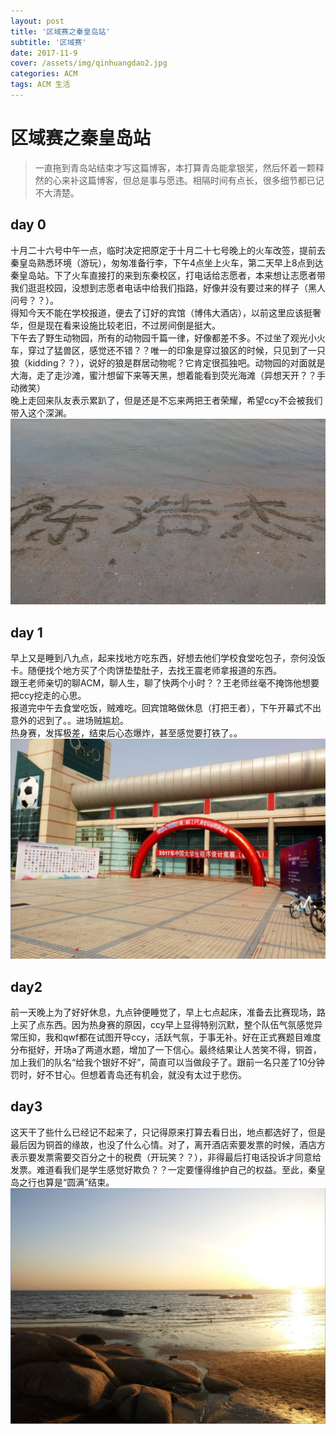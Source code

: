 ```yaml
---
layout: post
title: '区域赛之秦皇岛站'
subtitle: '区域赛'
date: 2017-11-9
cover: /assets/img/qinhuangdao2.jpg
categories: ACM
tags: ACM 生活
---
```

# 区域赛之秦皇岛站
> 一直拖到青岛站结束才写这篇博客，本打算青岛能拿银奖，然后怀着一颗释然的心来补这篇博客，但总是事与愿违。相隔时间有点长，很多细节都已记不大清楚。
  
 ## day 0 
 十月二十六号中午一点，临时决定把原定于十月二十七号晚上的火车改签，提前去秦皇岛熟悉环境（游玩），匆匆准备行李，下午4点坐上火车，第二天早上8点到达秦皇岛站。下了火车直接打的来到东秦校区，打电话给志愿者，本来想让志愿者带我们逛逛校园，没想到志愿者电话中给我们指路，好像并没有要过来的样子（黑人问号？？）。  
得知今天不能在学校报道，便去了订好的宾馆（博伟大酒店），以前这里应该挺奢华，但是现在看来设施比较老旧，不过房间倒是挺大。  
下午去了野生动物园，所有的动物园千篇一律，好像都差不多。不过坐了观光小火车，穿过了猛兽区，感觉还不错？？唯一的印象是穿过狼区的时候，只见到了一只狼（kidding？？），说好的狼是群居动物呢？它肯定很孤独吧。动物园的对面就是大海，走了走沙滩，蜜汁想留下来等天黑，想着能看到荧光海滩（异想天开？？手动微笑）  
晚上走回来队友表示累趴了，但是还是不忘来两把王者荣耀，希望ccy不会被我们带入这个深渊。  
<img src = "/assets/img/qinhuangdao1.jpg"/> 
## day 1
早上又是睡到八九点，起来找地方吃东西，好想去他们学校食堂吃包子，奈何没饭卡。随便找个地方买了个肉饼垫垫肚子，去找王震老师拿报道的东西。  
跟王老师亲切的聊ACM，聊人生，聊了快两个小时？？王老师丝毫不掩饰他想要把ccy挖走的心思。  
报道完中午去食堂吃饭，贼难吃。回宾馆略做休息（打把王者），下午开幕式不出意外的迟到了。。进场贼尴尬。  
热身赛，发挥极差，结束后心态爆炸，甚至感觉要打铁了。。 
<img src = "/assets/img/qinhuangdao2.jpg"/> 
## day2
前一天晚上为了好好休息，九点钟便睡觉了，早上七点起床，准备去比赛现场，路上买了点东西。因为热身赛的原因，ccy早上显得特别沉默，整个队伍气氛感觉异常压抑，我和qwf都在试图开导ccy，活跃气氛，于事无补。好在正式赛题目难度分布挺好，开场a了两道水题，增加了一下信心。最终结果让人苦笑不得，铜首，加上我们的队名“给我个银好不好”，简直可以当做段子了。跟前一名只差了10分钟罚时，好不甘心。但想着青岛还有机会，就没有太过于悲伤。
## day3
这天干了些什么已经记不起来了，只记得原来打算去看日出，地点都选好了，但是最后因为铜首的缘故，也没了什么心情。对了，离开酒店索要发票的时候，酒店方表示要发票需要交百分之十的税费（开玩笑？？），非得最后打电话投诉才同意给发票。难道看我们是学生感觉好欺负？？一定要懂得维护自己的权益。至此，秦皇岛之行也算是“圆满”结束。
<img src = "/assets/img/qinhuangdao3.jpg"/> 
 
